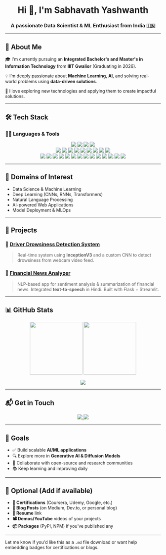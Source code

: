 <h1 align="center">Hi 👋, I'm Sabhavath Yashwanth</h1>
<h3 align="center">A passionate Data Scientist & ML Enthusiast from India 🇮🇳</h3>

---

## 📌 About Me

🎓 I'm currently pursuing an **Integrated Bachelor's and Master's in Information Technology** from **IIIT Gwalior** (Graduating in 2026).

💡 I’m deeply passionate about **Machine Learning**, **AI**, and solving real-world problems using **data-driven solutions**.

🚀 I love exploring new technologies and applying them to create impactful solutions.

---

## 🛠️ Tech Stack

### 👨‍💻 Languages & Tools
<div align="center">
  
  <img src="https://img.shields.io/badge/Python-3776AB?style=for-the-badge&logo=python&logoColor=white"/>
  <img src="https://img.shields.io/badge/C++-00599C?style=for-the-badge&logo=c%2B%2B&logoColor=white"/>
  <img src="https://img.shields.io/badge/JavaScript-F7DF1E?style=for-the-badge&logo=javascript&logoColor=black"/>
  <img src="https://img.shields.io/badge/SQL-003B57?style=for-the-badge&logo=postgresql&logoColor=white"/>
  
  <br/>

  <img src="https://img.shields.io/badge/-TensorFlow-FF6F00?style=for-the-badge&logo=tensorflow&logoColor=white"/>
  <img src="https://img.shields.io/badge/-Keras-D00000?style=for-the-badge&logo=keras&logoColor=white"/>
  <img src="https://img.shields.io/badge/-PyTorch-EE4C2C?style=for-the-badge&logo=pytorch&logoColor=white"/>
  <img src="https://img.shields.io/badge/-Scikit--learn-F7931E?style=for-the-badge&logo=scikit-learn&logoColor=white"/>
  <img src="https://img.shields.io/badge/-Power%20BI-F2C811?style=for-the-badge&logo=powerbi&logoColor=black"/>
  <img src="https://img.shields.io/badge/-NLP-6A5ACD?style=for-the-badge&logo=openai&logoColor=white"/>
  <img src="https://img.shields.io/badge/-LLM%2FGenAI-8A2BE2?style=for-the-badge&logo=OpenAI&logoColor=white"/>
  <img src="https://img.shields.io/badge/Flask-000000?style=for-the-badge&logo=flask&logoColor=white"/>
  <img src="https://img.shields.io/badge/Streamlit-FF4B4B?style=for-the-badge&logo=streamlit&logoColor=white"/>

  <br/>
  <img src="https://img.shields.io/badge/-React-20232A?style=for-the-badge&logo=react&logoColor=61DAFB"/>
  <img src="https://img.shields.io/badge/-Node.js-339933?style=for-the-badge&logo=node.js&logoColor=white"/>
  <img src="https://img.shields.io/badge/-Express.js-000000?style=for-the-badge&logo=express&logoColor=white"/>
  <img src="https://img.shields.io/badge/-MongoDB-47A248?style=for-the-badge&logo=mongodb&logoColor=white"/>
  <img src="https://img.shields.io/badge/-Redux-764ABC?style=for-the-badge&logo=redux&logoColor=white"/>
  
  <img src="https://img.shields.io/badge/-VSCode-007ACC?style=for-the-badge&logo=visual-studio-code&logoColor=white"/>
  <img src="https://img.shields.io/badge/-GitHub-181717?style=for-the-badge&logo=github&logoColor=white"/>
  <img src="https://img.shields.io/badge/-Jupyter-F37626?style=for-the-badge&logo=jupyter&logoColor=white"/>
  <img src="https://img.shields.io/badge/-Google%20Colab-F9AB00?style=for-the-badge&logo=googlecolab&logoColor=white"/>
  <img src="https://img.shields.io/badge/-Excel-217346?style=for-the-badge&logo=microsoft-excel&logoColor=white"/>
  <img src="https://img.shields.io/badge/-PyCharm-000000?style=for-the-badge&logo=pycharm&logoColor=white"/>
  <img src="https://img.shields.io/badge/-Postman-FF6C37?style=for-the-badge&logo=postman&logoColor=white"/>
  <img src="https://img.shields.io/badge/-Kaggle-20BEFF?style=for-the-badge&logo=kaggle&logoColor=white"/>
  <img src="https://img.shields.io/badge/Git-F05032?style=for-the-badge&logo=git&logoColor=white"/>

</div>

---

## 🧠 Domains of Interest

- Data Science & Machine Learning
- Deep Learning (CNNs, RNNs, Transformers)
- Natural Language Processing
- AI-powered Web Applications
- Model Deployment & MLOps

---

## 💼 Projects

### 🔹 [Driver Drowsiness Detection System](https://github.com/sabhavathyashwanth/Driver-Drowsiness-Detection)
> Real-time system using **InceptionV3** and a custom CNN to detect drowsiness from webcam video feed.

### 🔹 [Financial News Analyzer](https://github.com/sabhavathyashwanth/News-Summarization-and-Text-to-Speech-Application)
> NLP-based app for sentiment analysis & summarization of financial news. Integrated **text-to-speech** in Hindi. Built with Flask + Streamlit.

---

## 📊 GitHub Stats

<p align="center">
  <img src="https://github-readme-stats.vercel.app/api?username=sabhavathyashwanth&show_icons=true&theme=github_dark&hide_border=true" height="170px"/>
  <img src="https://github-readme-streak-stats.herokuapp.com/?user=sabhavathyashwanth&theme=github-dark&hide_border=true" height="170px"/>
</p>

<p align="center">
  <img src="https://github-readme-stats.vercel.app/api/top-langs/?username=sabhavathyashwanth&layout=compact&theme=github_dark&hide_border=true" />
</p>

---

## 📬 Get in Touch

<p align="center">
  <a href="https://www.linkedin.com/in/yashwanth-nayak" target="_blank">
    <img src="https://img.shields.io/badge/LinkedIn-0077B5?style=for-the-badge&logo=linkedin&logoColor=white"/>
  </a>
  <a href="mailto:yashwanthsabhavath98.8@gmail.com">
    <img src="https://img.shields.io/badge/Gmail-D14836?style=for-the-badge&logo=gmail&logoColor=white"/>
  </a>
</p>

---

## 🌟 Goals

- ✅ Build scalable **AI/ML applications**
- 🔍 Explore more in **Generative AI & Diffusion Models**
- 🤝 Collaborate with open-source and research communities
- 📚 Keep learning and improving daily

---

## 📎 Optional (Add if available)

- **📃 Certifications** (Coursera, Udemy, Google, etc.)
- **📝 Blog Posts** (on Medium, Dev.to, or personal blog)
- **📂 Resume** link
- **📽️ Demos/YouTube** videos of your projects
- **📦 Packages** (PyPI, NPM) if you’ve published any

---

Let me know if you'd like this as a `.md` file download or want help embedding badges for certifications or blogs.
